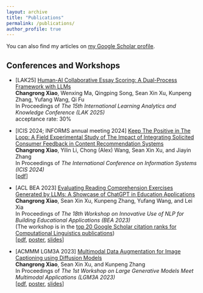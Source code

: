 ```yaml
---
layout: archive
title: "Publications"
permalink: /publications/
author_profile: true
---
```


<!-- {% if author.googlescholar %}
  You can also find my articles on <u><a href="{{author.googlescholar}}">my Google Scholar profile</a>.</u>
{% endif %}

{% include base_path %}

{% for post in site.publications reversed %}
  {% include archive-single.html %}
{% endfor %} -->

You can also find my articles on [my Google Scholar profile](https://scholar.google.com/citations?hl=en&user=QtsbvkUAAAAJ). 





<!-- ## Working Papers -->


## Conferences and Workshops

- [LAK25] [Human-AI Collaborative Essay Scoring: A Dual-Process Framework with LLMs](https://xiaochr.github.io/publications/essay-scoring)  
**Changrong Xiao**, Wenxing Ma, Qingping Song, Sean Xin Xu, Kunpeng Zhang, Yufang Wang, Qi Fu  
In Proceedings of *The 15th International Learning Analytics and Knowledge Conference (LAK 2025)*  
acceptance rate: 30%

<!-- - [ICIS 2024; INFORMS annual meeting 2024] [Keep The Positive in The Loop: A Field Experimental Study of The Impact of Integrating Solicited Consumer Feedback in Content Recommendation Systems](https://aisel.aisnet.org/icis2024/humtechinter/humtechinter/21/)   -->
- [ICIS 2024; INFORMS annual meeting 2024] [Keep The Positive in The Loop: A Field Experimental Study of The Impact of Integrating Solicited Consumer Feedback in Content Recommendation Systems](https://xiaochr.github.io/publications/user-auto)  
**Changrong Xiao**, Yilin Li, Chong (Alex) Wang, Sean Xin Xu, and Jiayin Zhang  
In Proceedings of *The International Conference on Information Systems (ICIS 2024)*  
[[pdf](https://aisel.aisnet.org/icis2024/humtechinter/humtechinter/21/)]

<!-- - [ACL BEA 2023] [Evaluating Reading Comprehension Exercises Generated by LLMs: A Showcase of ChatGPT in Education Applications](https://aclanthology.org/2023.bea-1.52/)   -->
- [ACL BEA 2023] [Evaluating Reading Comprehension Exercises Generated by LLMs: A Showcase of ChatGPT in Education Applications](https://xiaochr.github.io/publications/reading-passage)  
**Changrong Xiao**, Sean Xin Xu, Kunpeng Zhang, Yufang Wang, and Lei Xia  
In Proceedings of *The 18th Workshop on Innovative Use of NLP for Building Educational Applications (BEA 2023)*  
(The workshop is in the [top 20 Google Scholar citation ranks for Computational Linguistics publications](https://scholar.google.com/citations?view_op=top_venues&hl=en&vq=eng_computationallinguistics))  
[[pdf](https://aclanthology.org/2023.bea-1.52/), [poster](https://drive.google.com/file/d/1v6seG8lFPdarolfRZk29ya2NbvYdEg-O/view?usp=sharing), [slides](https://docs.google.com/presentation/d/1E_LbITJVlclvWngt1zL-fZfl8BQN7SGX/edit?usp=sharing&ouid=117376907703226441229&rtpof=true&sd=true)]

<!-- - [ACMMM LGM3A 2023] [Multimodal Data Augmentation for Image Captioning using Diffusion Models](https://dl.acm.org/doi/10.1145/3607827.3616839)   -->
- [ACMMM LGM3A 2023] [Multimodal Data Augmentation for Image Captioning using Diffusion Models](https://xiaochr.github.io/publications/data-aug)  
**Changrong Xiao**, Sean Xin Xu, and Kunpeng Zhang  
In Proceedings of *The 1st Workshop on Large Generative Models Meet Multimodal Applications (LGM3A 2023)*  
[[pdf](https://dl.acm.org/doi/10.1145/3607827.3616839), [poster](https://drive.google.com/file/d/1yxvYrmxLQu2naFguhxOE7sQIv-qGibjq/view?usp=sharing), [slides](https://docs.google.com/presentation/d/1yOoR3DZnPeNJfBG9uCC07-1i8Orfye78/edit?usp=sharing&ouid=117376907703226441229&rtpof=true&sd=true)]



